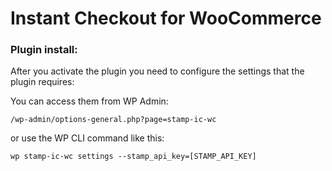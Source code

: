 # Instant Checkout for WooCommerce

### Plugin install:

After you activate the plugin you need to configure the settings that the plugin requires:

You can access them from WP Admin:

```
/wp-admin/options-general.php?page=stamp-ic-wc
```

or use the WP CLI command like this:
```
wp stamp-ic-wc settings --stamp_api_key=[STAMP_API_KEY]
```